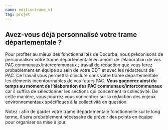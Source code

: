 ```yaml
---
name: editiontrame_v1
tag: projet
---
```


## Avez-vous déjà personnalisé votre trame départementale ? 


Pour profiter au mieux des fonctionnalités de Docurba, nous préconisons de personnaliser votre trame départementale en amont de l’élaboration de vos PAC communaux/intercommunaux ; travail de rédaction que vous ferez probablement en équipe au sein de votre DDT et avec les rédacteurs de PAC. 
Ce travail vous permettra d’inclure dans votre trame départementale les éléments incontournables de vos futurs PAC. **Vous gagnerez ainsi du temps au moment de l’élaboration des PAC communaux/intercommunaux** car il suffira de sélectionner les sections qui concernent la collectivité. De cette manière, vous pourrez vous concentrer sur la rédaction des enjeux environnementaux spécifiques à la collectivité en question.

Notez : afin de garder votre trame départementale fonctionnelle sur le long terme, il sera probablement nécessaire de prévoir des points en équipe pour organiser sa mise à jour.
